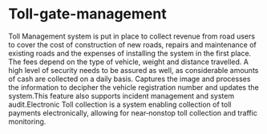 # Toll-gate-management
Toll Management system is put in place to collect revenue from road users to cover the cost of construction of new roads, repairs and maintenance of existing roads and the expenses of installing the system in the first place. The fees depend on the type of vehicle, weight and distance travelled. A high level of security needs to be assured as well, as considerable amounts of cash are collected on a daily basis.
Captures the image and processes the information to decipher the vehicle registration number and updates the system.This feature also supports incident management and system audit.Electronic Toll collection is a system enabling collection of toll payments electronically, allowing for near‐nonstop toll collection and traffic monitoring.
